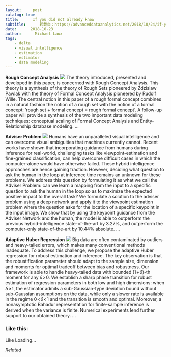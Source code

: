 ```yaml
---
layout:     post
catalog: true
title:      If you did not already know
subtitle:      转载自：https://advanceddataanalytics.net/2018/10/24/if-you-did-not-already-know-522/
date:      2018-10-23
author:      Michael Laux
tags:
    - delta
    - visual intelligence
    - estimation
    - estimator
    - data modeling
---
```


**Rough Concept Analysis** ![](https://aboutdataanalytics.files.wordpress.com/2015/01/google.png?w=529)
The theory introduced, presented and developed in this paper, is concerned with Rough Concept Analysis. This theory is a synthesis of the theory of Rough Sets pioneered by Zdzislaw Pawlak with the theory of Formal Concept Analysis pioneered by Rudolf Wille. The central notion in this paper of a rough formal concept combines in a natural fashion the notion of a rough set with the notion of a formal concept: ‘rough set + formal concept = rough formal concept’. A follow-up paper will provide a synthesis of the two important data modeling techniques: conceptual scaling of Formal Concept Analysis and Entity-Relationship database modeling. … 

**Adviser Problem** ![](https://aboutdataanalytics.files.wordpress.com/2015/01/google.png?w=529)
Humans have an unparalleled visual intelligence and can overcome visual ambiguities that machines currently cannot. Recent works have shown that incorporating guidance from humans during inference for real-world, challenging tasks like viewpoint-estimation and fine-grained classification, can help overcome difficult cases in which the computer-alone would have otherwise failed. These hybrid intelligence approaches are hence gaining traction. However, deciding what question to ask the human in the loop at inference time remains an unknown for these problems. We address this question by formulating it as what we call the Adviser Problem: can we learn a mapping from the input to a specific question to ask the human in the loop so as to maximize the expected positive impact to the overall task? We formulate a solution to the adviser problem using a deep network and apply it to the viewpoint estimation problem where the question asks for the location of a specific keypoint in the input image. We show that by using the keypoint guidance from the Adviser Network and the human, the model is able to outperform the previous hybrid-intelligence state-of-the-art by 3.27%, and outperform the computer-only state-of-the-art by 10.44% absolute. … 

**Adaptive Huber Regression** ![](https://aboutdataanalytics.files.wordpress.com/2015/01/google.png?w=529)
Big data are often contaminated by outliers and heavy-tailed errors, which makes many conventional methods inadequate. To address this challenge, we propose the adaptive Huber regression for robust estimation and inference. The key observation is that the robustification parameter should adapt to the sample size, dimension and moments for optimal tradeoff between bias and robustness. Our framework is able to handle heavy-tailed data with bounded $(1 \! + \! \delta)$-th moment for any $\delta\!>\!0$. We establish a sharp phase transition for robust estimation of regression parameters in both low and high dimensions: when $\delta \!\geq\! 1$, the estimator admits a sub-Gaussian-type deviation bound without sub-Gaussian assumptions on the data, while only a slower rate is available in the regime $0 \!<\! \delta \!<\! 1$ and the transition is smooth and optimal. Moreover, a nonasymptotic Bahadur representation for finite-sample inference is derived when the variance is finite. Numerical experiments lend further support to our obtained theory. … 





### Like this:

Like Loading...


*Related*

